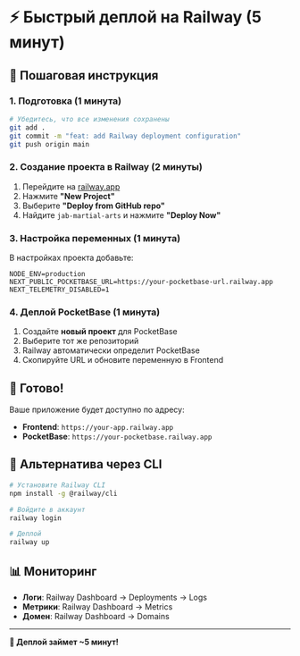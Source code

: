 # ⚡ Быстрый деплой на Railway (5 минут)

## 🚀 Пошаговая инструкция

### 1. Подготовка (1 минута)
```bash
# Убедитесь, что все изменения сохранены
git add .
git commit -m "feat: add Railway deployment configuration"
git push origin main
```

### 2. Создание проекта в Railway (2 минуты)
1. Перейдите на [railway.app](https://railway.app)
2. Нажмите **"New Project"**
3. Выберите **"Deploy from GitHub repo"**
4. Найдите `jab-martial-arts` и нажмите **"Deploy Now"**

### 3. Настройка переменных (1 минута)
В настройках проекта добавьте:
```
NODE_ENV=production
NEXT_PUBLIC_POCKETBASE_URL=https://your-pocketbase-url.railway.app
NEXT_TELEMETRY_DISABLED=1
```

### 4. Деплой PocketBase (1 минута)
1. Создайте **новый проект** для PocketBase
2. Выберите тот же репозиторий
3. Railway автоматически определит PocketBase
4. Скопируйте URL и обновите переменную в Frontend

## 🎯 Готово!

Ваше приложение будет доступно по адресу:
- **Frontend**: `https://your-app.railway.app`
- **PocketBase**: `https://your-pocketbase.railway.app`

## 🔧 Альтернатива через CLI

```bash
# Установите Railway CLI
npm install -g @railway/cli

# Войдите в аккаунт
railway login

# Деплой
railway up
```

## 📊 Мониторинг

- **Логи**: Railway Dashboard → Deployments → Logs
- **Метрики**: Railway Dashboard → Metrics
- **Домен**: Railway Dashboard → Domains

---

**🚂 Деплой займет ~5 минут!**
